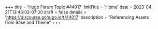+++
title = 'Hugo Forum Topic #44017'
linkTitle = 'Home'
date = 2023-04-21T13:46:02-07:00
draft = false
details = 'https://discourse.gohugo.io/t/44017'
description = "Referencing Assets from Base and Theme"
+++
